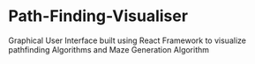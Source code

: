 # Path-Finding-Visualiser
 Graphical User Interface built using React Framework to visualize pathfinding Algorithms and Maze Generation Algorithm
